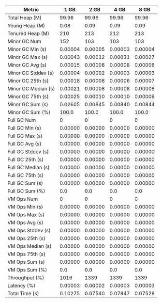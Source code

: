 | Metric | 1 GB | 2 GB | 4 GB | 8 GB |
|------|----|----|----|----|
| Total Heap (M) | 99.96 | 99.96 | 99.96 | 99.96 |
| Young Heap (M) | 0.08 | 0.09 | 0.09 | 0.09 |
| Tenured Heap (M) | 210 | 213 | 212 | 213 |
| Minor GC Num | 152 | 103 | 103 | 103 |
| Minor GC Min (s) | 0.00004 | 0.00005 | 0.00003 | 0.00004 |
| Minor GC Max (s) | 0.00043 | 0.00012 | 0.00031 | 0.00027 |
| Minor GC Avg (s) | 0.00015 | 0.00008 | 0.00008 | 0.00008 |
| Minor GC Stddev (s) | 0.00004 | 0.00002 | 0.00003 | 0.00003 |
| Minor GC 25th (s) | 0.00018 | 0.00008 | 0.00006 | 0.00007 |
| Minor GC Median (s) | 0.00021 | 0.00008 | 0.00008 | 0.00008 |
| Minor GC 75th (s) | 0.00025 | 0.00010 | 0.00010 | 0.00009 |
| Minor GC Sum (s) | 0.02605 | 0.00845 | 0.00840 | 0.00844 |
| Minor GC Sum (%) | 100.0 | 100.0 | 100.0 | 100.0 |
| Full GC Num | 0 | 0 | 0 | 0 |
| Full GC Min (s) | 0.00000 | 0.00000 | 0.00000 | 0.00000 |
| Full GC Max (s) | 0.00000 | 0.00000 | 0.00000 | 0.00000 |
| Full GC Avg (s) | 0.00000 | 0.00000 | 0.00000 | 0.00000 |
| Full GC Stddev (s) | 0.00000 | 0.00000 | 0.00000 | 0.00000 |
| Full GC 25th (s) | 0.00000 | 0.00000 | 0.00000 | 0.00000 |
| Full GC Median (s) | 0.00000 | 0.00000 | 0.00000 | 0.00000 |
| Full GC 75th (s) | 0.00000 | 0.00000 | 0.00000 | 0.00000 |
| Full GC Sum (s) | 0.00000 | 0.00000 | 0.00000 | 0.00000 |
| Full GC Sum (%) | 0.0 | 0.0 | 0.0 | 0.0 |
| VM Ops Num | 0 | 0 | 0 | 0 |
| VM Ops Min (s) | 0.00000 | 0.00000 | 0.00000 | 0.00000 |
| VM Ops Max (s) | 0.00000 | 0.00000 | 0.00000 | 0.00000 |
| VM Ops Avg (s) | 0.00000 | 0.00000 | 0.00000 | 0.00000 |
| VM Ops Stddev (s) | 0.00000 | 0.00000 | 0.00000 | 0.00000 |
| VM Ops 25th (s) | 0.00000 | 0.00000 | 0.00000 | 0.00000 |
| VM Ops Median (s) | 0.00000 | 0.00000 | 0.00000 | 0.00000 |
| VM Ops 75th (s) | 0.00000 | 0.00000 | 0.00000 | 0.00000 |
| VM Ops Sum (s) | 0.00000 | 0.00000 | 0.00000 | 0.00000 |
| VM Ops Sum (%) | 0.0 | 0.0 | 0.0 | 0.0 |
| Throughput (%) | 1016 | 1339 | 1339 | 1339 |
| Latency (%) | 0.00003 | 0.00002 | 0.00003 | 0.00003 |
| Total Time (s) | 0.10275 | 0.07540 | 0.07847 | 0.07528 |
